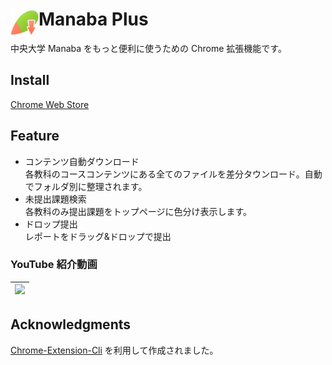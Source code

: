 # <img src="./public/icons/manabaPlusIcon_128.png" width="45" align="left"> Manaba Plus

中央大学 Manaba をもっと便利に使うための Chrome 拡張機能です。

## Install

[Chrome Web Store](https://chrome.google.com/webstore/detail/manaba-downloader/aeidkdokanbhoefbgaadaicdmggdeegf?hl=ja)

## Feature

- コンテンツ自動ダウンロード  
  各教科のコースコンテンツにある全てのファイルを差分タウンロード。自動でフォルダ別に整理されます。
- 未提出課題検索  
  各教科のみ提出課題をトップページに色分け表示します。
- ドロップ提出  
  レポートをドラッグ&ドロップで提出

### YouTube 紹介動画

| <a href="https://www.youtube.com/watch?v=BmCXfWZzhks" rel="some text"><img src="http://img.youtube.com/vi/BmCXfWZzhks/mqdefault.jpg"></a> |
| ----------------------------------------------------------------------------------------------------------------------------------------- |

## Acknowledgments

[Chrome-Extension-Cli](https://github.com/dutiyesh/chrome-extension-cli) を利用して作成されました。
